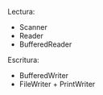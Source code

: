 Lectura:
- Scanner
- Reader
- BufferedReader

Escritura:
- BufferedWriter
- FileWriter + PrintWriter